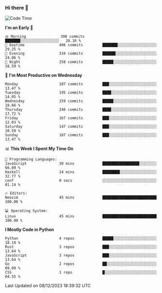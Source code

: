 ### Hi there 👋
<!--START_SECTION:waka-->
![Code Time](http://img.shields.io/badge/Code%20Time-206%20hrs%2029%20mins-blue)

**I'm an Early 🐤** 

```text
🌞 Morning                390 commits         ███████░░░░░░░░░░░░░░░░░░   28.10 % 
🌆 Daytime                406 commits         ███████░░░░░░░░░░░░░░░░░░   29.25 % 
🌃 Evening                334 commits         ██████░░░░░░░░░░░░░░░░░░░   24.06 % 
🌙 Night                  258 commits         █████░░░░░░░░░░░░░░░░░░░░   18.59 % 
```
📅 **I'm Most Productive on Wednesday** 

```text
Monday                   187 commits         ███░░░░░░░░░░░░░░░░░░░░░░   13.47 % 
Tuesday                  195 commits         ████░░░░░░░░░░░░░░░░░░░░░   14.05 % 
Wednesday                259 commits         █████░░░░░░░░░░░░░░░░░░░░   18.66 % 
Thursday                 246 commits         ████░░░░░░░░░░░░░░░░░░░░░   17.72 % 
Friday                   167 commits         ███░░░░░░░░░░░░░░░░░░░░░░   12.03 % 
Saturday                 147 commits         ███░░░░░░░░░░░░░░░░░░░░░░   10.59 % 
Sunday                   187 commits         ███░░░░░░░░░░░░░░░░░░░░░░   13.47 % 
```


📊 **This Week I Spent My Time On** 

```text
💬 Programming Languages: 
JavaScript               30 mins             █████████████████░░░░░░░░   66.09 % 
Haskell                  14 mins             ████████░░░░░░░░░░░░░░░░░   32.77 % 
conf                     0 secs              ░░░░░░░░░░░░░░░░░░░░░░░░░   01.14 % 

🔥 Editors: 
Neovim                   45 mins             █████████████████████████   100.00 % 

💻 Operating System: 
Linux                    45 mins             █████████████████████████   100.00 % 
```

**I Mostly Code in Python** 

```text
Python                   4 repos             █████░░░░░░░░░░░░░░░░░░░░   18.18 % 
Rust                     3 repos             ███░░░░░░░░░░░░░░░░░░░░░░   13.64 % 
JavaScript               3 repos             ███░░░░░░░░░░░░░░░░░░░░░░   13.64 % 
Go                       2 repos             ██░░░░░░░░░░░░░░░░░░░░░░░   09.09 % 
CSS                      1 repo              █░░░░░░░░░░░░░░░░░░░░░░░░   04.55 % 
```




 Last Updated on 08/12/2023 18:39:32 UTC
<!--END_SECTION:waka-->

<!--
**YoganshSharma/YoganshSharma** is a ✨ _special_ ✨ repository because its `README.md` (this file) appears on your GitHub profile.

Here are some ideas to get you started:

- 🔭 I’m currently working on ...
- 🌱 I’m currently learning ...
- 👯 I’m looking to collaborate on ...
- 🤔 I’m looking for help with ...
- 💬 Ask me about ...
- 📫 How to reach me: ...
- 😄 Pronouns: ...
- ⚡ Fun fact: ...
-->
